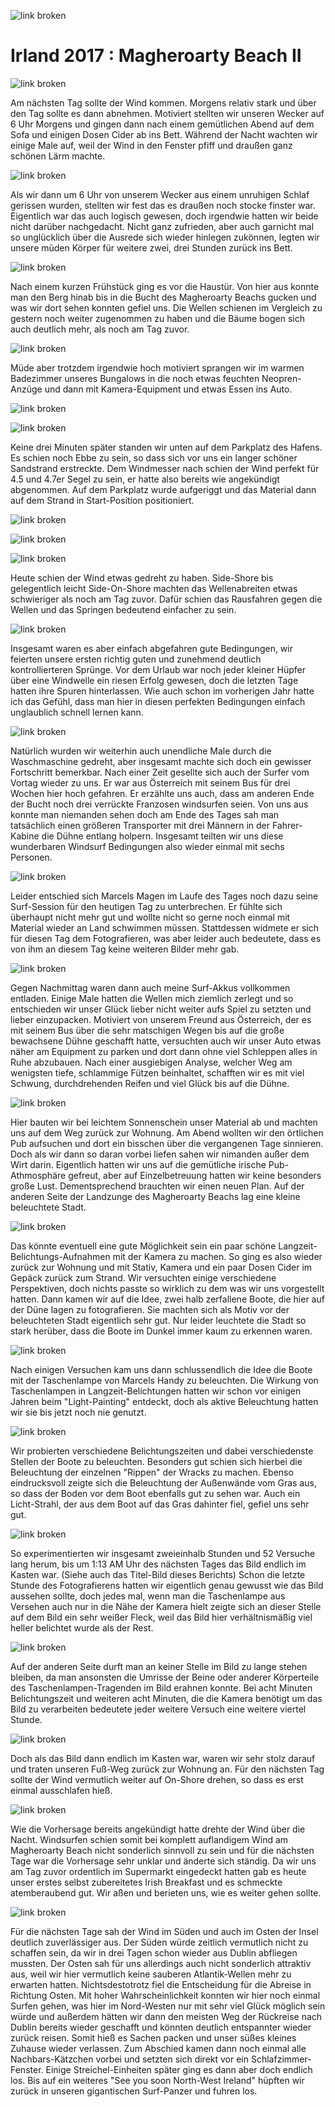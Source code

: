 ![link broken](../../../../../../mediaLibrary/posts/2017/ireland-irland/11-10-magheroarty-beach-donegal-II/windsurf-stormy-stories-surf-travel-blog-ireland-irland-11-10-magheroarty-beach-donegal-II-WM-35p-DSC00052.jpg)

# Irland 2017 : Magheroarty Beach II

![link broken](../../../../../../mediaLibrary/posts/2017/ireland-irland/11-10-magheroarty-beach-donegal-II/windsurf-stormy-stories-surf-travel-blog-ireland-irland-11-10-magheroarty-beach-donegal-II-WM-35p-DSC09884.jpg)

Am nächsten Tag sollte der Wind kommen. Morgens relativ stark und über den Tag sollte es dann abnehmen. Motiviert stellten wir unseren Wecker auf 6 Uhr Morgens und gingen dann nach einem gemütlichen Abend auf dem Sofa und einigen Dosen Cider ab ins Bett. Während der Nacht wachten wir einige Male auf, weil der Wind in den Fenster pfiff und draußen ganz schönen Lärm machte.

![link broken](../../../../../../mediaLibrary/posts/2017/ireland-irland/11-10-magheroarty-beach-donegal-II/windsurf-stormy-stories-surf-travel-blog-ireland-irland-11-10-magheroarty-beach-donegal-II-WM-35p-DSC09890.jpg)

Als wir dann um 6 Uhr von unserem Wecker aus einem unruhigen Schlaf gerissen wurden, stellten wir fest das es draußen noch stocke finster war.
Eigentlich war das auch logisch gewesen, doch irgendwie hatten wir beide nicht darüber nachgedacht.
Nicht ganz zufrieden, aber auch garnicht mal so unglücklich über die Ausrede sich wieder hinlegen zukönnen, legten wir unsere müden Körper für weitere zwei, drei Stunden zurück ins Bett.

![link broken](../../../../../../mediaLibrary/posts/2017/ireland-irland/11-10-magheroarty-beach-donegal-II/windsurf-stormy-stories-surf-travel-blog-ireland-irland-11-10-magheroarty-beach-donegal-II-WM-35p-DSC09909.jpg)

Nach einem kurzen Frühstück ging es vor die Haustür. Von hier aus konnte man den Berg hinab bis in die Bucht des Magheroarty Beachs gucken und was wir dort sehen konnten gefiel uns. Die Wellen schienen im Vergleich zu gestern noch weiter zugenommen zu haben und die Bäume bogen sich auch deutlich mehr, als noch am Tag zuvor.

![link broken](../../../../../../mediaLibrary/posts/2017/ireland-irland/11-10-magheroarty-beach-donegal-II/windsurf-stormy-stories-surf-travel-blog-ireland-irland-11-10-magheroarty-beach-donegal-II-WM-35p-DSC09948.jpg)

Müde aber trotzdem irgendwie hoch motiviert sprangen wir im warmen Badezimmer unseres Bungalows in die noch etwas feuchten Neopren-Anzüge und dann mit Kamera-Equipment und etwas Essen ins Auto.

![link broken](../../../../../../mediaLibrary/posts/2017/ireland-irland/11-10-magheroarty-beach-donegal-II/windsurf-stormy-stories-surf-travel-blog-ireland-irland-11-10-magheroarty-beach-donegal-II-WM-35p-DSC09950.jpg)

![link broken](../../../../../../mediaLibrary/posts/2017/ireland-irland/11-10-magheroarty-beach-donegal-II/windsurf-stormy-stories-surf-travel-blog-ireland-irland-11-10-magheroarty-beach-donegal-II-WM-35p-DSC09951.jpg)

Keine drei Minuten später standen wir unten auf dem Parkplatz des Hafens. Es schien noch Ebbe zu sein, so dass sich vor uns ein langer schöner Sandstrand erstreckte. Dem Windmesser nach schien der Wind perfekt für 4.5 und 4.7er Segel zu sein, er hatte also bereits wie angekündigt abgenommen.
Auf dem Parkplatz wurde aufgeriggt und das Material dann auf dem Strand in Start-Position positioniert.

![link broken](../../../../../../mediaLibrary/posts/2017/ireland-irland/11-10-magheroarty-beach-donegal-II/windsurf-stormy-stories-surf-travel-blog-ireland-irland-11-10-magheroarty-beach-donegal-II-WM-35p-DSC09955.jpg)

![link broken](../../../../../../mediaLibrary/posts/2017/ireland-irland/11-10-magheroarty-beach-donegal-II/windsurf-stormy-stories-surf-travel-blog-ireland-irland-11-10-magheroarty-beach-donegal-II-WM-35p-DSC09958.jpg)

![link broken](../../../../../../mediaLibrary/posts/2017/ireland-irland/11-10-magheroarty-beach-donegal-II/windsurf-stormy-stories-surf-travel-blog-ireland-irland-11-10-magheroarty-beach-donegal-II-WM-35p-DSC09963.jpg)

Heute schien der Wind etwas gedreht zu haben. Side-Shore bis gelegentlich leicht Side-On-Shore machten das Wellenabreiten etwas schwieriger als noch am Tag zuvor. Dafür schien das Rausfahren gegen die Wellen und das Springen bedeutend einfacher zu sein.

![link broken](../../../../../../mediaLibrary/posts/2017/ireland-irland/11-10-magheroarty-beach-donegal-II/windsurf-stormy-stories-surf-travel-blog-ireland-irland-11-10-magheroarty-beach-donegal-II-WM-35p-DSC09992.jpg)

Insgesamt waren es aber einfach abgefahren gute Bedingungen, wir feierten unsere ersten richtig guten und zunehmend deutlich kontrollierteren Sprünge.
Vor dem Urlaub war noch jeder kleiner Hüpfer über eine Windwelle ein riesen Erfolg gewesen, doch die letzten Tage hatten ihre Spuren hinterlassen. Wie auch schon im vorherigen Jahr hatte ich das Gefühl, dass man hier in diesen perfekten Bedingungen einfach unglaublich schnell lernen kann.

![link broken](../../../../../../mediaLibrary/posts/2017/ireland-irland/11-10-magheroarty-beach-donegal-II/windsurf-stormy-stories-surf-travel-blog-ireland-irland-11-10-magheroarty-beach-donegal-II-35p-DSC09954.jpg)

Natürlich wurden wir weiterhin auch unendliche Male durch die Waschmaschine gedreht, aber insgesamt machte sich doch ein gewisser Fortschritt bemerkbar.
Nach einer Zeit gesellte sich auch der Surfer vom Vortag wieder zu uns. Er war aus Österreich mit seinem Bus für drei Wochen hier hoch gefahren.
Er erzählte uns auch, dass am anderen Ende der Bucht noch drei verrückte Franzosen windsurfen seien. Von uns aus konnte man niemanden sehen doch am Ende des Tages sah man tatsächlich einen größeren Transporter mit drei Männern in der Fahrer-Kabine die Dühne entlang holpern.
Insgesamt teilten wir uns diese wunderbaren Windsurf Bedingungen also wieder einmal mit sechs Personen.

![link broken](../../../../../../mediaLibrary/posts/2017/ireland-irland/11-10-magheroarty-beach-donegal-II/windsurf-stormy-stories-surf-travel-blog-ireland-irland-11-10-magheroarty-beach-donegal-II-35p-DSC09885_mod.jpg)

Leider entschied sich Marcels Magen im Laufe des Tages noch dazu seine Surf-Session für den heutigen Tag zu unterbrechen. Er fühlte sich überhaupt nicht mehr gut und wollte nicht so gerne noch einmal mit Material wieder an Land schwimmen müssen. Stattdessen widmete er sich für diesen Tag dem Fotografieren, was aber leider auch bedeutete, dass es von ihm an diesem Tag keine weiteren Bilder mehr gab.


![link broken](../../../../../../mediaLibrary/posts/2017/ireland-irland/11-10-magheroarty-beach-donegal-II/windsurf-stormy-stories-surf-travel-blog-ireland-irland-11-10-magheroarty-beach-donegal-II-WM-35p-IMG_20171110_142636780_HDR.jpg)

Gegen Nachmittag waren dann auch meine Surf-Akkus vollkommen entladen. Einige Male hatten die Wellen mich ziemlich zerlegt und so entschieden wir unser Glück lieber nicht weiter aufs Spiel zu setzten und lieber einzupacken. Motiviert von unserem Freund aus Österreich, der es mit seinem Bus über die sehr matschigen Wegen bis auf die große bewachsene Dühne geschafft hatte, versuchten auch wir unser Auto etwas näher am Equipment zu parken und dort dann ohne viel Schleppen alles in Ruhe abzubauen.
Nach einer ausgiebigen Analyse, welcher Weg am wenigsten tiefe, schlammige Fützen beinhaltet, schafften wir es mit viel Schwung, durchdrehenden Reifen und viel Glück bis auf die Dühne.

![link broken](../../../../../../mediaLibrary/posts/2017/ireland-irland/11-10-magheroarty-beach-donegal-II/windsurf-stormy-stories-surf-travel-blog-ireland-irland-11-10-magheroarty-beach-donegal-II-WM-35p-DSC00053.jpg)

Hier bauten wir bei leichtem Sonnenschein unser Material ab und machten uns auf dem Weg zurück zur Wohnung.
Am Abend wollten wir den örtlichen Pub aufsuchen und dort ein bisschen über die vergangenen Tage sinnieren.
Doch als wir dann so daran vorbei liefen sahen wir nimanden außer dem Wirt darin. Eigentlich hatten wir uns auf die gemütliche irische Pub-Athmosphäre gefreut, aber auf Einzelbetreuung hatten wir keine besonders große Lust. Dementsprechend brauchten wir einen neuen Plan. Auf der anderen Seite der Landzunge des Magheroarty Beachs lag eine kleine beleuchtete Stadt.

![link broken](../../../../../../mediaLibrary/posts/2017/ireland-irland/11-10-magheroarty-beach-donegal-II/windsurf-stormy-stories-surf-travel-blog-ireland-irland-11-10-magheroarty-beach-donegal-II-WM-35p-IMG_20171111_105246633.jpg)

Das könnte eventuell eine gute Möglichkeit sein ein paar schöne Langzeit-Belichtungs-Aufnahmen mit der Kamera zu machen. So ging es also wieder zurück zur Wohnung und mit Stativ, Kamera und ein paar Dosen Cider im Gepäck zurück zum Strand.
Wir versuchten einige verschiedene Perspektiven, doch nichts passte so wirklich zu dem was wir uns vorgestellt hatten. Dann kamen wir auf die Idee, zwei halb zerfallene Boote, die hier auf der Düne lagen zu fotografieren. Sie machten sich als Motiv vor der beleuchteten Stadt eigentlich sehr gut. Nur leider leuchtete die Stadt so stark herüber, dass die Boote im Dunkel immer kaum zu erkennen waren.

![link broken](../../../../../../mediaLibrary/posts/2017/ireland-irland/11-10-magheroarty-beach-donegal-II/windsurf-stormy-stories-surf-travel-blog-ireland-irland-11-10-magheroarty-beach-donegal-II-WM-35p-IMG_20171111_105335266.jpg)

Nach einigen Versuchen kam uns dann schlussendlich die Idee die Boote mit der Taschenlampe von Marcels Handy zu beleuchten. Die Wirkung von Taschenlampen in Langzeit-Belichtungen hatten wir schon vor einigen Jahren beim "Light-Painting" entdeckt, doch als aktive Beleuchtung hatten wir sie bis jetzt noch nie genutzt.

![link broken](../../../../../../mediaLibrary/posts/2017/ireland-irland/11-10-magheroarty-beach-donegal-II/windsurf-stormy-stories-surf-travel-blog-ireland-irland-11-10-magheroarty-beach-donegal-II-WM-35p-DSC00062.jpg)

Wir probierten verschiedene Belichtungszeiten und dabei verschiedenste Stellen der Boote zu beleuchten. Besonders gut schien sich hierbei die Beleuchtung der einzelnen "Rippen" der Wracks zu machen. Ebenso eindrucksvoll zeigte sich die Beleuchtung der Außenwände vom Gras aus, so dass der Boden vor dem Boot ebenfalls gut zu sehen war. Auch ein Licht-Strahl, der aus dem Boot auf das Gras dahinter fiel, gefiel uns sehr gut.

![link broken](../../../../../../mediaLibrary/posts/2017/ireland-irland/11-10-magheroarty-beach-donegal-II/windsurf-stormy-stories-surf-travel-blog-ireland-irland-11-10-magheroarty-beach-donegal-II-WM-35p-DSC00063.jpg)

So experimentierten wir insgesamt zweieinhalb Stunden und 52 Versuche lang herum, bis um 1:13 AM Uhr des nächsten Tages das Bild endlich im Kasten war. (Siehe auch das Titel-Bild dieses Berichts) Schon die letzte Stunde des Fotografierens hatten wir eigentlich genau gewusst wie das Bild aussehen sollte, doch jedes mal, wenn man die Taschenlampe aus Versehen auch nur in die Nähe der Kamera hielt zeigte sich an dieser Stelle auf dem Bild ein sehr weißer Fleck, weil das Bild hier verhältnismäßig viel heller belichtet wurde als der Rest.

![link broken](../../../../../../mediaLibrary/posts/2017/ireland-irland/11-10-magheroarty-beach-donegal-II/windsurf-stormy-stories-surf-travel-blog-ireland-irland-11-10-magheroarty-beach-donegal-II-WM-35p-DSC00064.jpg)

Auf der anderen Seite durft man an keiner Stelle im Bild zu lange stehen bleiben, da man ansonsten die Umrisse der Beine oder anderer Körperteile des Taschenlampen-Tragenden im Bild erahnen konnte. Bei acht Minuten Belichtungszeit und weiteren acht Minuten, die die Kamera benötigt um das Bild zu verarbeiten bedeutete jeder weitere Versuch eine weitere viertel Stunde.

![link broken](../../../../../../mediaLibrary/posts/2017/ireland-irland/11-10-magheroarty-beach-donegal-II/windsurf-stormy-stories-surf-travel-blog-ireland-irland-11-10-magheroarty-beach-donegal-II-WM-35p-DSC00065.jpg)

Doch als das Bild dann endlich im Kasten war, waren wir sehr stolz darauf und traten unseren Fuß-Weg zurück zur Wohnung an. Für den nächsten Tag sollte der Wind vermutlich weiter auf On-Shore drehen, so dass es erst einmal ausschlafen hieß.

![link broken](../../../../../../mediaLibrary/posts/2017/ireland-irland/11-10-magheroarty-beach-donegal-II/windsurf-stormy-stories-surf-travel-blog-ireland-irland-11-10-magheroarty-beach-donegal-II-WM-35p-DSC00066.jpg)

Wie die Vorhersage bereits angekündigt hatte drehte der Wind über die Nacht. Windsurfen schien somit bei komplett auflandigem Wind am Magheroarty Beach nicht sonderlich sinnvoll zu sein und für die nächsten Tage war die Vorhersage sehr unklar und änderte sich ständig.
Da wir uns am Tag zuvor ordentlich im Supermarkt eingedeckt hatten gab es heute unser erstes selbst zubereitetes Irish Breakfast und es schmeckte atemberaubend gut. Wir aßen und berieten uns, wie es weiter gehen sollte.

![link broken](../../../../../../mediaLibrary/posts/2017/ireland-irland/11-10-magheroarty-beach-donegal-II/windsurf-stormy-stories-surf-travel-blog-ireland-irland-11-10-magheroarty-beach-donegal-II-WM-35p-DSC00067.jpg)

Für die nächsten Tage sah der Wind im Süden und auch im Osten der Insel deutlich zuverlässiger aus. Der Süden würde zeitlich vermutlich nicht zu schaffen sein, da wir in drei Tagen schon wieder aus Dublin abfliegen mussten. Der Osten sah für uns allerdings auch nicht sonderlich attraktiv aus, weil wir hier vermutlich keine sauberen Atlantik-Wellen mehr zu erwarten hatten. Nichtsdestotrotz fiel die Entscheidung für die Abreise in Richtung Osten. Mit hoher Wahrscheinlichkeit konnten wir hier noch einmal Surfen gehen, was hier im Nord-Westen nur mit sehr viel Glück möglich sein würde und außerdem hätten wir dann den meisten Weg der Rückreise nach Dublin bereits wieder geschafft und könnten deutlich entspannter wieder zurück reisen.
Somit hieß es Sachen packen und unser süßes kleines Zuhause wieder verlassen. Zum Abschied kamen dann noch einmal alle Nachbars-Kätzchen vorbei und setzten sich direkt vor ein Schlafzimmer-Fenster. Einige Streichel-Einheiten später ging es dann aber doch endlich los. Bis auf ein weiteres "See you soon North-West Ireland" hüpften wir zurück in unseren gigantischen Surf-Panzer und fuhren los.
